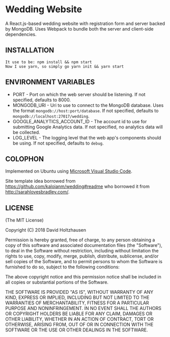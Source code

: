 # Wedding Website

A React.js-based wedding website with registration form and server backed by MongoDB. Uses Webpack to
bundle both the server and client-side dependencies.

## INSTALLATION

```
It use to be: npm install && npm start
Now I use yarn, so simply go yarn init && yarn start
```

## ENVIRONMENT VARIABLES

* PORT - Port on which the web server should be listening. If not specified, defaults to 8000.
* MONGODB_URI - Uri to use to connect to the MongoDB database. Uses the format ```mongodb://host:port/database```. If not
                specified, defaults to ```mongodb://localhost:27017/wedding```.
* GOOGLE_ANALYTICS_ACCOUNT_ID - The account id to use for submitting Google Analytics data. If not specified, no analytics data
                will be collected.
* LOG_LEVEL - The logging level that the web app's components should be using. If not specified, defaults to ```debug```.

## COLOPHON

Implemented on Ubuntu using [Microsoft Visual Studio Code](https://code.visualstudio.com/).

Site template idea borrowed from https://github.com/kaloianm/wedding#readme who borrowed it from http://sarahlovesbradley.com/.

## LICENSE

(The MIT License)

Copyright (C) 2018 David Holtzhausen

Permission is hereby granted, free of charge, to any person obtaining a
copy of this software and associated documentation files (the "Software"),
to deal in the Software without restriction, including without
limitation the rights to use, copy, modify, merge, publish, distribute,
sublicense, and/or sell copies of the Software, and to permit persons
to whom the Software is furnished to do so, subject to the following conditions:

The above copyright notice and this permission notice shall be included
in all copies or substantial portions of the Software.

THE SOFTWARE IS PROVIDED "AS IS", WITHOUT WARRANTY OF ANY KIND, EXPRESS
OR IMPLIED, INCLUDING BUT NOT LIMITED TO THE WARRANTIES OF MERCHANTABILITY,
FITNESS FOR A PARTICULAR PURPOSE AND NONINFRINGEMENT. IN NO EVENT SHALL
THE AUTHORS OR COPYRIGHT HOLDERS BE LIABLE FOR ANY CLAIM, DAMAGES OR
OTHER LIABILITY, WHETHER IN AN ACTION OF CONTRACT, TORT OR OTHERWISE,
ARISING FROM, OUT OF OR IN CONNECTION WITH THE SOFTWARE OR THE USE OR
OTHER DEALINGS IN THE SOFTWARE.
